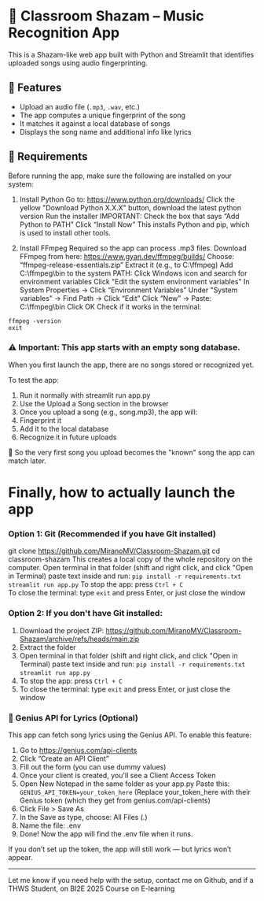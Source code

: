# 🎵 Classroom Shazam – Music Recognition App

This is a Shazam-like web app built with Python and Streamlit that identifies uploaded songs using audio fingerprinting.

## 🚀 Features
- Upload an audio file (`.mp3`, `.wav`, etc.)
- The app computes a unique fingerprint of the song
- It matches it against a local database of songs
- Displays the song name and additional info like lyrics

## 🧰 Requirements
Before running the app, make sure the following are installed on your system:

 1. Install Python
Go to: https://www.python.org/downloads/
Click the yellow "Download Python X.X.X" button, download the latest python version
Run the installer
IMPORTANT: Check the box that says “Add Python to PATH”
Click “Install Now”
This installs Python and pip, which is used to install other tools.

3. Install FFmpeg
Required so the app can process .mp3 files.
Download FFmpeg from here: https://www.gyan.dev/ffmpeg/builds/
Choose: “ffmpeg-release-essentials.zip”
Extract it (e.g., to C:\ffmpeg)
Add C:\ffmpeg\bin to the system PATH:
Click Windows icon and search for environment variables
Click "Edit the system environment variables"
In System Properties → Click “Environment Variables”
Under "System variables" → Find Path → Click “Edit”
Click “New” → Paste: C:\ffmpeg\bin
Click OK
Check if it works in the terminal:
```
ffmpeg -version
exit
```

### ⚠️ Important: This app starts with an empty song database.
When you first launch the app, there are no songs stored or recognized yet.

To test the app:
1. Run it normally with streamlit run app.py
2. Use the Upload a Song section in the browser
3. Once you upload a song (e.g., song.mp3), the app will:
4. Fingerprint it
5. Add it to the local database
6. Recognize it in future uploads

🧪 So the very first song you upload becomes the "known" song the app can match later.


# Finally, how to actually launch the app

### Option 1: Git (Recommended if you have Git installed)
git clone https://github.com/MiranoMV/Classroom-Shazam.git
cd classroom-shazam
This creates a local copy of the whole repository on the computer.
Open terminal in that folder (shift and right click, and click "Open in Terminal) paste text inside and run:
   `pip install -r requirements.txt`
   `streamlit run app.py`
To stop the app: press `Ctrl + C`  
To close the terminal: type `exit` and press Enter, or just close the window


### Option 2: If you don't have Git installed:
1. Download the project ZIP: https://github.com/MiranoMV/Classroom-Shazam/archive/refs/heads/main.zip
2. Extract the folder
3. Open terminal in that folder (shift and right click, and click "Open in Terminal) paste text inside and run:
   `pip install -r requirements.txt`
   `streamlit run app.py`
4. To stop the app: press `Ctrl + C`  
5. To close the terminal: type `exit` and press Enter, or just close the window

### 🎤 Genius API for Lyrics (Optional)
This app can fetch song lyrics using the Genius API.
To enable this feature:
1. Go to https://genius.com/api-clients
2. Click “Create an API Client”
3. Fill out the form (you can use dummy values)
4. Once your client is created, you'll see a Client Access Token
5. Open New Notepad in the same folder as your app.py
Paste this:
`GENIUS_API_TOKEN=your_token_here` (Replace your_token_here with their Genius token (which they get from genius.com/api-clients)
6. Click File > Save As
7. In the Save as type, choose: All Files (*.*)
8. Name the file:
   .env
9. Done! Now the app will find the .env file when it runs.

If you don’t set up the token, the app will still work — but lyrics won’t appear.


---

Let me know if you need help with the setup, contact me on Github, and if a THWS Student, on BI2E 2025 Course on E-learning
